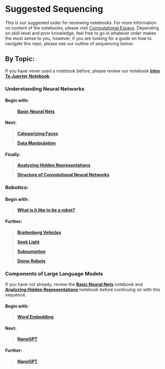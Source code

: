 # Suggested Sequencing

This is our suggested order for reviewing notebooks. For more information on content of the notebooks, please visit [Computational Essays](https://github.com/ArtificialIntelligenceToolkit/aitk/blob/master/ComputationalEssays.md).
Depending on skill-level and prior knowledge, feel free to go in whatever order makes the most sense to you, however, if you are looking for 
a guide on how to navigate this repo, please see our outline of sequencing below:

## By Topic:
If you have never used a notebook before, please review our notebook **[Intro To Jupyter Notebook](https://github.com/ArtificialIntelligenceToolkit/aitk/blob/master/notebooks/IntroToJupyterNotebook.ipynb)**.

### Understanding Neural Networks 
#### Begin with:
>**[Basic Neural Nets](https://github.com/ArtificialIntelligenceToolkit/aitk/blob/master/notebooks/NeuralNetworks/BasicNeuralNets.ipynb)**

#### Next:
>**[Categorizing Faces](https://github.com/ArtificialIntelligenceToolkit/aitk/blob/master/notebooks/NeuralNetworks/CategorizingFaces.ipynb)**
>
>**[Data Manipulation](https://github.com/ArtificialIntelligenceToolkit/aitk/blob/master/notebooks/NeuralNetworks/DataManipulation.ipynb)**

#### Finally:
>**[Analyzing Hidden Representations](https://github.com/ArtificialIntelligenceToolkit/aitk/master/notebooks/NeuralNetworks/AnalyzingHiddenRepresentations.ipynb)**
>
>**[Structure of Convolutional Neural Networks](https://github.com/ArtificialIntelligenceToolkit/aitk/blob/master/notebooks/NeuralNetworks/StructureOfConvolutionalNeuralNetworks.ipynb)**


### Robotics:
#### Begin with:
>**[What is it like to be a robot?](https://github.com/ArtificialIntelligenceToolkit/aitk/blob/master/notebooks/Robotics/WhatIsItLikeToBeARobot.ipynb)**
#### Further:
>**[Braitenberg Vehicles](https://github.com/ArtificialIntelligenceToolkit/aitk/blob/master/notebooks/Robotics/BraitenbergVehicles.ipynb)**
>
>**[Seek Light](https://github.com/ArtificialIntelligenceToolkit/aitk/blob/master/notebooks/Robotics/SeekLight.ipynb)**
>
>**[Subsumption](https://github.com/ArtificialIntelligenceToolkit/aitk/blob/master/notebooks/Robotics/Subsumption.ipynb)**
>
>**[Demo Robots](https://github.com/ArtificialIntelligenceToolkit/aitk/blob/master/notebooks/Robotics/DemoRobots.ipynb)**


### Components of Large Language Models
If you have not already, review the **[Basic Neural Nets](https://github.com/ArtificialIntelligenceToolkit/aitk/blob/master/notebooks/NeuralNetworks/BasicNeuralNets.ipynb)** notebook 
and **[Analyzing Hidden Representations](https://github.com/ArtificialIntelligenceToolkit/aitk/blob/master/notebooks/NeuralNetworks/AnalyzingHiddenRepresentations.ipynb)** notebook before continuing on with this sequence.

#### Begin with:
>**[Word Embedding](https://github.com/ArtificialIntelligenceToolkit/aitk/blob/master/notebooks/GenerativeAI/WordEmbedding.ipynb)**

#### Next:
>**[NanoGPT](https://github.com/ArtificialIntelligenceToolkit/aitk/blob/master/notebooks/GenerativeAI/NanoGPT.ipynb)**

#### Further:
>**[NanoGPT](https://github.com/ArtificialIntelligenceToolkit/aitk/blob/master/notebooks/GenerativeAI/Transformer.ipynb)**
